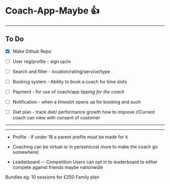 # Coach-App-Maybe :+1:
------------------------
To Do
------------------------
- [X] Make Github Repo

- [ ] User reg/profile - sign up/in

- [ ] Search and filter - location/rating/service/type

- [ ] Booking system - Ability to book a coach for time slots

- [ ] Payment - for use of coach/app *tipping for the coach*

- [ ] Notification - when a timeslot opens up for booking and such

- [ ] Diet plan - track diet/ performance growth how to improve //Current coach can view with consent of customer
------------------------
------------------------

- Profile - If under 18 a parent profile must be made for it 

- Coaching can be virtual or in person(cost more to make the coach go somewhere)

- Leaderboard -- Competition
Users can opt in to leaderboard to either compete against friends maybe nationwide 

Bundles eg: 10 sessions for £250
Family plan
